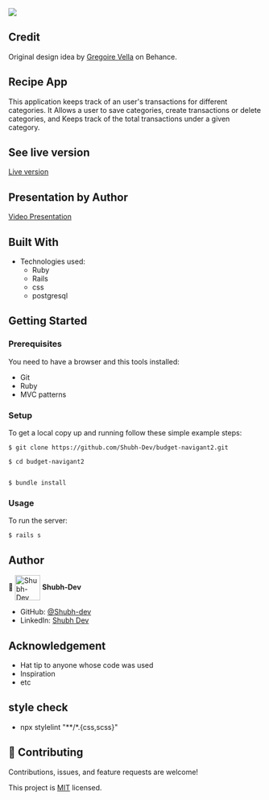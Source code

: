 ![](https://img.shields.io/badge/Microverse-blueviolet)

## Credit 
Original design idea by [Gregoire Vella](https://www.behance.net/gregoirevella) on Behance.


## Recipe App
This application keeps track of an user's transactions for different categories. It Allows a user to save categories, create transactions or delete categories, and Keeps track of the total transactions under a given category.

## See live version

[Live version](https://still-coast-22556.herokuapp.com/)

## Presentation by Author

[Video Presentation](https://www.loom.com/share/aa0f946aaeff462e8c0bddbac4696ca5) 

## Built With

- Technologies used:
  - Ruby
  - Rails
  - css
  - postgresql

## Getting Started

### Prerequisites

You need to have a browser and this tools installed:

- Git
- Ruby
- MVC patterns

### Setup

To get a local copy up and running follow these simple example steps:

```
$ git clone https://github.com/Shubh-Dev/budget-navigant2.git
```

```
$ cd budget-navigant2
```

```
```

```
$ bundle install
```

### Usage

To run the server:

```
$ rails s
```

## Author

👤 <a href="https://github.com/Shubh-Dev" target="blank"><img align="center"
      src="https://avatars.githubusercontent.com/u/46110284?v=4"
      alt="Shubh-Dev" height="50" width="50"/></a> **Shubh-Dev**

- GitHub: [@Shubh-dev](https://github.com/Shubh-Dev)
- LinkedIn: [Shubh Dev](https://www.linkedin.com/in/shubhscb/)

## Acknowledgement
- Hat tip to anyone whose code was used
- Inspiration
- etc

## style check
- npx stylelint "**/*.{css,scss}"

## 🤝 Contributing

Contributions, issues, and feature requests are welcome!

This project is [MIT](./LICENSE.md) licensed.
